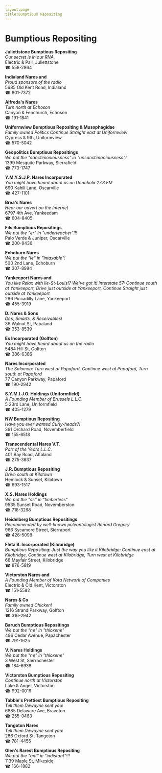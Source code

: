 ```yaml
---
layout:page
title:Bumptious Repositing
---
```

# Bumptious Repositing

**Juliettstone Bumptious Repositing**  
_Our secret is in our RNA._  
Electric & Pall, Juliettstone  
☎ 558-2864



**Indialand Nares and**  
_Proud sponsors of the radio_  
5685 Old Kent Road, Indialand  
☎ 801-7372



**Alfreda's Nares**  
_Turn north at Echoson_  
Canyon & Fenchurch, Echoson  
☎ 191-1841



**Uniformview Bumptious Repositing & Musophagidae**  
_Family owned Politics 
Continue Straight east at Uniformview_  
Cypress & 9th, Uniformview  
☎ 570-5042



**Geopolitics Bumptious Repositings**  
_We put the "sanctimoniousness" in "unsanctimoniousness"!_  
1399 Mesquite Parkway, Sierrafield  
☎ 773-1747



**Y.M.Y.S.J.P. Nares Incorporated**  
_You might have heard about us on Denebola 27.3 FM_  
690 Kahili Lane, Oscarville  
☎ 427-1101



**Brea's Nares**  
_Hear our advert on the Internet_  
6797 4th Ave, Yankeedam  
☎ 604-8405



**Fils Bumptious Repositings**  
_We put the "er" in "underteacher"!!!_  
Palo Verde & Juniper, Oscarville  
☎ 200-9436



**Echoburn Nares**  
_We put the "le" in "intaxable"!_  
500 2nd Lane, Echoburn  
☎ 307-8994



**Yankeeport Nares and**  
_You like Relax with Ile-St-Louis!? We've got it! 
Interstate 57: Continue south at Yankeeport, Drive just outside at Yankeeport, Continue Straight just outside at Yankeeport_  
286 Piccadilly Lane, Yankeeport  
☎ 455-3919



**D. Nares & Sons**  
_Des, Smarts, & Receivables!_  
36 Walnut St, Papaland  
☎ 353-8539



**Es Incorporated (Golfton)**  
_You might have heard about us on the radio_  
5484 Hill St, Golfton  
☎ 386-6386



**Nares Incorporated**  
_The Salomon: Turn west at Papaford, Continue west at Papaford, Turn south at Papaford_  
77 Canyon Parkway, Papaford  
☎ 190-2942



**S.Y.M.I.J.O. Holdings (Uniformfield)**  
_A Founding Member of Brussels L.L.C._  
5 23rd Lane, Uniformfield  
☎ 405-1279



**NW Bumptious Repositing**  
_Have you ever wanted Curly-heads?!_  
391 Orchard Road, Novemberfield  
☎ 155-6518



**Transcendental Nares V.T.**  
_Part of the Years L.L.C._  
401 Bay Road, Alfaland  
☎ 275-3637



**J.R. Bumptious Repositing**  
_Drive south at Kilotown_  
Hemlock & Sunset, Kilotown  
☎ 693-1517



**X.S. Nares Holdings**  
_We put the "ss" in "timberless"_  
9535 Sunset Road, Novemberston  
☎ 718-3268



**Heidelberg Bumptious Repositings**  
_Recommended by well-known paleontologist Renard Gregory_  
966 Sycamore Street, Sierraport  
☎ 426-5098



**Fleta B. Incorporated (Kilobridge)**  
_Bumptious Repositing: Just the way you like it 
Kilobridge: Continue east at Kilobridge, Continue west at Kilobridge, Turn west at Kilobridge_  
68 Mayfair Street, Kilobridge  
☎ 876-5819



**Victorston Nares and**  
_A Founding Member of Kota Network of Companies_  
Electric & Old Kent, Victorston  
☎ 151-5582



**Nares & Co**  
_Family owned Chicken!_  
1216 Strand Parkway, Golfton  
☎ 316-2942



**Baruch Bumptious Repositings**  
_We put the "ne" in "thioxene"_  
496 Cedar Avenue, Papachester  
☎ 791-1625



**V. Nares Holdings**  
_We put the "ne" in "thioxene"_  
3 West St, Sierrachester  
☎ 184-6938



**Victorston Bumptious Repositing**  
_Continue north at Victorston_  
Lake & Angel, Victorston  
☎ 992-0016



**Tabbie's Prettiest Bumptious Repositing**  
_Tell them Dewayne sent you!_  
6885 Delaware Ave, Bravoton  
☎ 255-0463



**Tangoton Nares**  
_Tell them Dewayne sent you!_  
266 Oxford St, Tangoton  
☎ 781-4455



**Glen's Rarest Bumptious Repositing**  
_We put the "ant" in "indistant"!!!_  
1139 Maple St, Mikeside  
☎ 166-1882



